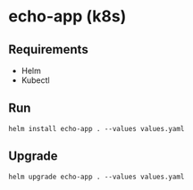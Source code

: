 # echo-app (k8s)

## Requirements

- Helm
- Kubectl

## Run

```shell
helm install echo-app . --values values.yaml
```

## Upgrade

```shell
helm upgrade echo-app . --values values.yaml
```
